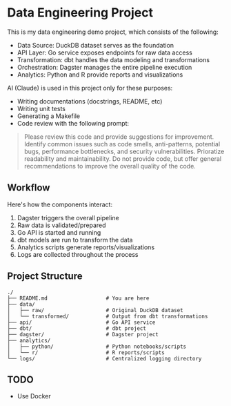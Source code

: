 # Data Engineering Project

This is my data engineering demo project, which consists of the following:

- Data Source: DuckDB dataset serves as the foundation
- API Layer: Go service exposes endpoints for raw data access
- Transformation: dbt handles the data modeling and transformations
- Orchestration: Dagster manages the entire pipeline execution
- Analytics: Python and R provide reports and visualizations

AI (Claude) is used in this project only for these purposes:

- Writing documentations (docstrings, README, etc)
- Writing unit tests
- Generating a Makefile
- Code review with the following prompt:

> Please review this code and provide suggestions for improvement. Identify common issues such as code smells, anti-patterns, potential bugs, performance bottlenecks, and security vulnerabilities. Prioratize readability and maintainability. Do not provide code, but offer general recommendations to improve the overall quality of the code.

## Workflow

Here's how the components interact:

1. Dagster triggers the overall pipeline
2. Raw data is validated/prepared
3. Go API is started and running
4. dbt models are run to transform the data
5. Analytics scripts generate reports/visualizations
6. Logs are collected throughout the process

## Project Structure

```
./
├── README.md                   # You are here
├── data/
│   ├── raw/                    # Original DuckDB dataset
│   └── transformed/            # Output from dbt transformations
├── api/                        # Go API service
├── dbt/                        # dbt project
├── dagster/                    # Dagster project
├── analytics/
│   ├── python/                 # Python notebooks/scripts
│   └── r/                      # R reports/scripts
└── logs/                       # Centralized logging directory
```

## TODO

- Use Docker
